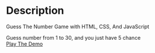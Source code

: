 # Description
Guess The Number Game with HTML, CSS, And JavaScript

Guess number from 1 to 30, and you just have 5 chance \
[Play The Demo](https://zx-guess-the-number.netlify.app)
